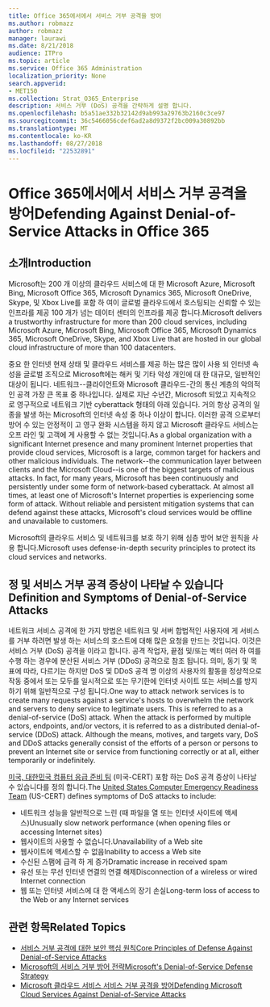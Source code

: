 ```yaml
---
title: Office 365에서에서 서비스 거부 공격을 방어
ms.author: robmazz
author: robmazz
manager: laurawi
ms.date: 8/21/2018
audience: ITPro
ms.topic: article
ms.service: Office 365 Administration
localization_priority: None
search.appverid:
- MET150
ms.collection: Strat_O365_Enterprise
description: 서비스 거부 (DoS) 공격을 간략하게 설명 합니다.
ms.openlocfilehash: b5a51ae332b32142d9ab993a29763b2160c3ce97
ms.sourcegitcommit: 36c5466056cdef6ad2a8d9372f2bc009a30892bb
ms.translationtype: MT
ms.contentlocale: ko-KR
ms.lasthandoff: 08/27/2018
ms.locfileid: "22532891"
---
```

# <a name="defending-against-denial-of-service-attacks-in-office-365"></a><span data-ttu-id="c6eeb-103">Office 365에서에서 서비스 거부 공격을 방어</span><span class="sxs-lookup"><span data-stu-id="c6eeb-103">Defending Against Denial-of-Service Attacks in Office 365</span></span>

## <a name="introduction"></a><span data-ttu-id="c6eeb-104">소개</span><span class="sxs-lookup"><span data-stu-id="c6eeb-104">Introduction</span></span>
<span data-ttu-id="c6eeb-105">Microsoft는 200 개 이상의 클라우드 서비스에 대 한 Microsoft Azure, Microsoft Bing, Microsoft Office 365, Microsoft Dynamics 365, Microsoft OneDrive, Skype, 및 Xbox Live를 포함 하 여이 글로벌 클라우드에서 호스팅되는 신뢰할 수 있는 인프라를 제공 100 개가 넘는 데이터 센터의 인프라를 제공 합니다.</span><span class="sxs-lookup"><span data-stu-id="c6eeb-105">Microsoft delivers a trustworthy infrastructure for more than 200 cloud services, including Microsoft Azure, Microsoft Bing, Microsoft Office 365, Microsoft Dynamics 365, Microsoft OneDrive, Skype, and Xbox Live that are hosted in our global cloud infrastructure of more than 100 datacenters.</span></span>

<span data-ttu-id="c6eeb-p101">중요 한 인터넷 현재 상태 및 클라우드 서비스를 제공 하는 많은 많이 사용 되 인터넷 속성을 글로벌 조직으로 Microsoft에는 해커 및 기타 악성 개인에 대 한 대규모, 일반적인 대상이 됩니다. 네트워크--클라이언트와 Microsoft 클라우드-간의 통신 계층의 악의적인 공격 가장 큰 목표 중 하나입니다. 실제로 지난 수년간, Microsoft 되었고 지속적으로 영구적으로 네트워크 기반 cyberattack 형태의 아래 있습니다. 거의 항상 공격의 일종을 발생 하는 Microsoft의 인터넷 속성 중 하나 이상이 합니다. 이러한 공격 으로부터 방어 수 있는 안정적이 고 영구 완화 시스템을 하지 않고 Microsoft 클라우드 서비스는 오프 라인 및 고객에 게 사용할 수 없는 것입니다.</span><span class="sxs-lookup"><span data-stu-id="c6eeb-p101">As a global organization with a significant Internet presence and many prominent Internet properties that provide cloud services, Microsoft is a large, common target for hackers and other malicious individuals. The network--the communication layer between clients and the Microsoft Cloud--is one of the biggest targets of malicious attacks. In fact, for many years, Microsoft has been continuously and persistently under some form of network-based cyberattack. At almost all times, at least one of Microsoft's Internet properties is experiencing some form of attack. Without reliable and persistent mitigation systems that can defend against these attacks, Microsoft's cloud services would be offline and unavailable to customers.</span></span>

<span data-ttu-id="c6eeb-111">Microsoft의 클라우드 서비스 및 네트워크를 보호 하기 위해 심층 방어 보안 원칙을 사용 합니다.</span><span class="sxs-lookup"><span data-stu-id="c6eeb-111">Microsoft uses defense-in-depth security principles to protect its cloud services and networks.</span></span> 

## <a name="definition-and-symptoms-of-denial-of-service-attacks"></a><span data-ttu-id="c6eeb-112">정 및 서비스 거부 공격 증상이 나타날 수 있습니다</span><span class="sxs-lookup"><span data-stu-id="c6eeb-112">Definition and Symptoms of Denial-of-Service Attacks</span></span>
<span data-ttu-id="c6eeb-p102">네트워크 서비스 공격에 한 가지 방법은 네트워크 및 서버 합법적인 사용자에 게 서비스를 거부 하려면 발생 하는 서비스의 호스트에 대해 많은 요청을 만드는 것입니다. 이것은 서비스 거부 (DoS) 공격을 이라고 합니다. 공격 작업자, 끝점 및/또는 벡터 여러 하 여를 수행 하는 경우에 분산된 서비스 거부 (DDoS) 공격으로 참조 됩니다. 의미, 동기 및 목표에 따라, 다르기는 하지만 DoS 및 DDoS 공격 명 이상의 사용자의 활동을 정상적으로 작동 중에서 또는 모두를 일시적으로 또는 무기한에 인터넷 사이트 또는 서비스를 방지 하기 위해 일반적으로 구성 됩니다.</span><span class="sxs-lookup"><span data-stu-id="c6eeb-p102">One way to attack network services is to create many requests against a service's hosts to overwhelm the network and servers to deny service to legitimate users. This is referred to as a denial-of-service (DoS) attack. When the attack is performed by multiple actors, endpoints, and/or vectors, it is referred to as a distributed denial-of-service (DDoS) attack. Although the means, motives, and targets vary, DoS and DDoS attacks generally consist of the efforts of a person or persons to prevent an Internet site or service from functioning correctly or at all, either temporarily or indefinitely.</span></span>

<span data-ttu-id="c6eeb-117">[미국, 대한민국 컴퓨터 응급 준비 팀](https://www.us-cert.gov/) (미국-CERT) 포함 하는 DoS 공격 증상이 나타날 수 있습니다를 정의 합니다.</span><span class="sxs-lookup"><span data-stu-id="c6eeb-117">The [United States Computer Emergency Readiness Team](https://www.us-cert.gov/) (US-CERT) defines symptoms of DoS attacks to include:</span></span>
- <span data-ttu-id="c6eeb-118">네트워크 성능을 일반적으로 느린 (때 파일을 열 또는 인터넷 사이트에 액세스)</span><span class="sxs-lookup"><span data-stu-id="c6eeb-118">Unusually slow network performance (when opening files or accessing Internet sites)</span></span>
- <span data-ttu-id="c6eeb-119">웹사이트의 사용할 수 없습니다.</span><span class="sxs-lookup"><span data-stu-id="c6eeb-119">Unavailability of a Web site</span></span>
- <span data-ttu-id="c6eeb-120">웹사이트에 액세스할 수 없음</span><span class="sxs-lookup"><span data-stu-id="c6eeb-120">Inability to access a Web site</span></span>
- <span data-ttu-id="c6eeb-121">수신된 스팸에 급격 하 게 증가</span><span class="sxs-lookup"><span data-stu-id="c6eeb-121">Dramatic increase in received spam</span></span>
- <span data-ttu-id="c6eeb-122">유선 또는 무선 인터넷 연결의 연결 해제</span><span class="sxs-lookup"><span data-stu-id="c6eeb-122">Disconnection of a wireless or wired Internet connection</span></span>
- <span data-ttu-id="c6eeb-123">웹 또는 인터넷 서비스에 대 한 액세스의 장기 손실</span><span class="sxs-lookup"><span data-stu-id="c6eeb-123">Long-term loss of access to the Web or any Internet services</span></span>

## <a name="related-topics"></a><span data-ttu-id="c6eeb-124">관련 항목</span><span class="sxs-lookup"><span data-stu-id="c6eeb-124">Related Topics</span></span>
- [<span data-ttu-id="c6eeb-125">서비스 거부 공격에 대한 보안 핵심 원칙</span><span class="sxs-lookup"><span data-stu-id="c6eeb-125">Core Principles of Defense Against Denial-of-Service Attacks</span></span>](office-365-core-principles-of-defense-against-dos-attacks.md)
- [<span data-ttu-id="c6eeb-126">Microsoft의 서비스 거부 방어 전략</span><span class="sxs-lookup"><span data-stu-id="c6eeb-126">Microsoft's Denial-of-Service Defense Strategy</span></span>](office-365-microsoft-dos-defense-strategy.md)
- [<span data-ttu-id="c6eeb-127">Microsoft 클라우드 서비스 서비스 거부 공격을 방어</span><span class="sxs-lookup"><span data-stu-id="c6eeb-127">Defending Microsoft Cloud Services Against Denial-of-Service Attacks</span></span>](office-365-defending-cloud-services-against-dos-attacks.md)
